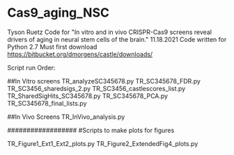 # Cas9_aging_NSC

Tyson Ruetz
Code for "In vitro and in vivo CRISPR-Cas9 screens reveal drivers of aging in neural stem cells of the brain."
11.18.2021
Code written for Python 2.7
Must first download https://bitbucket.org/dmorgens/castle/downloads/

Script run Order:

##In Vitro screens
TR_analyzeSC345678.py 
TR_SC345678_FDR.py
TR_SC3456_sharedsigs_2.py
TR_SC3456_castlescores_list.py
TR_SharedSigHits_SC345678.py
TR_SC345678_PCA.py
TR_SC345678_final_lists.py

##In Vivo Screens
TR_InVivo_analysis.py

##################
#Scripts to make plots for  figures

TR_Figure1_Ext1_Ext2_plots.py
TR_Figure2_ExtendedFig4_plots.py
